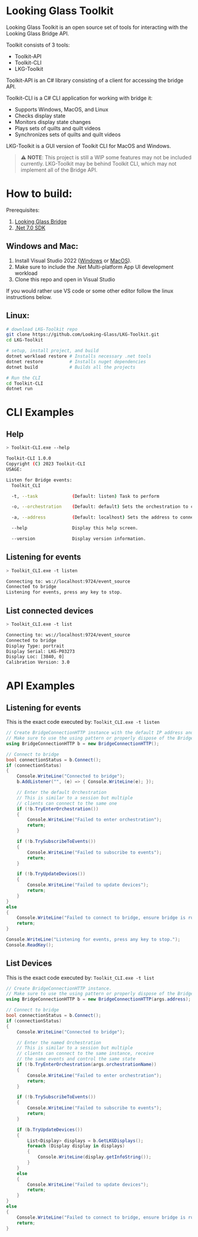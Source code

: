 # Looking Glass Toolkit

Looking Glass Toolkit is an open source set of tools for interacting with the Looking Glass Bridge API.

Toolkit consists of 3 tools:

* Toolkit-API  
* Toolkit-CLI
* LKG-Toolkit

Toolkit-API is an C# library consisting of a client for accessing the bridge API.

Toolkit-CLI is a C# CLI application for working with bridge it:

* Supports Windows, MacOS, and Linux
* Checks display state
* Monitors display state changes
* Plays sets of quilts and quilt videos
* Synchronizes sets of quilts and quilt videos

LKG-Toolkit is a GUI version of Toolkit CLI for MacOS and Windows.

> :warning: **NOTE**: This project is still a WIP some features may not be included currently. LKG-Toolkit may be behind Toolkit CLI, which may not implement all of the Bridge API.

# How to build:

Prerequisites:
1. [Looking Glass Bridge](https://lookingglassfactory.com/software-downloads)
2. [.Net 7.0 SDK](https://dotnet.microsoft.com/en-us/download/dotnet/7.0)

## Windows and Mac:

1. Install Visual Studio 2022 ([Windows](https://visualstudio.microsoft.com/vs/community/) or [MacOS](https://visualstudio.microsoft.com/vs/mac/)).
2. Make sure to include the .Net Multi-platform App UI development workload
3. Clone this repo and open in Visual Studio

If you would rather use VS code or some other editor follow the linux instructions below.

## Linux:
```sh
# download LKG-Toolkit repo
git clone https://github.com/Looking-Glass/LKG-Toolkit.git
cd LKG-Toolkit          
```

```sh
# setup, install project, and build
dotnet workload restore # Installs necessary .net tools
dotnet restore          # Installs nuget dependencies
dotnet build            # Builds all the projects
```

```sh
# Run the CLI
cd Toolkit-CLI
dotnet run
```


# CLI Examples

## Help
```sh
> Toolkit-CLI.exe --help

Toolkit-CLI 1.0.0
Copyright (C) 2023 Toolkit-CLI
USAGE:

Listen for Bridge events:
  Toolkit_CLI

  -t, --task             (Default: listen) Task to perform

  -o, --orchestration    (Default: default) Sets the orchestration to connect to

  -a, --address          (Default: localhost) Sets the address to connect to bridge through

  --help                 Display this help screen.

  --version              Display version information.
```

## Listening for events

```sh
> Toolkit_CLI.exe -t listen

Connecting to: ws://localhost:9724/event_source
Connected to bridge
Listening for events, press any key to stop.
```

## List connected devices

```sh
> Toolkit_CLI.exe -t list

Connecting to: ws://localhost:9724/event_source
Connected to bridge
Display Type: portrait
Display Serial: LKG-P03273
Display Loc: [3840, 0]
Calibration Version: 3.0
```

# API Examples

## Listening for events

This is the exact code executed by: ```Toolkit_CLI.exe -t listen```

```csharp
// Create BridgeConnectionHTTP instance with the default IP address and ports
// Make sure to use the using pattern or properly dispose of the BridgeConnectionHTTP object
using BridgeConnectionHTTP b = new BridgeConnectionHTTP();

// Connect to bridge
bool connectionStatus = b.Connect();
if (connectionStatus)
{
    Console.WriteLine("Connected to bridge");
    b.AddListener("", (e) => { Console.WriteLine(e); });

    // Enter the default Orchestration
    // This is similar to a session but multiple
    // clients can connect to the same one
    if (!b.TryEnterOrchestration())
    {
        Console.WriteLine("Failed to enter orchestration");
        return;
    }

    if (!b.TrySubscribeToEvents())
    {
        Console.WriteLine("Failed to subscribe to events");
        return;
    }

    if (!b.TryUpdateDevices())
    {
        Console.WriteLine("Failed to update devices");
        return;
    }
}
else
{
    Console.WriteLine("Failed to connect to bridge, ensure bridge is running");
    return;
}

Console.WriteLine("Listening for events, press any key to stop.");
Console.ReadKey();
```

## List Devices

This is the exact code executed by: ```Toolkit_CLI.exe -t list```

```csharp
// Create BridgeConnectionHTTP instance.
// Make sure to use the using pattern or properly dispose of the BridgeConnectionHTTP object
using BridgeConnectionHTTP b = new BridgeConnectionHTTP(args.address);

// Connect to bridge
bool connectionStatus = b.Connect();
if (connectionStatus)
{
    Console.WriteLine("Connected to bridge");

    // Enter the named Orchestration
    // This is similar to a session but multiple
    // clients can connect to the same instance, receive
    // the same events and control the same state
    if (!b.TryEnterOrchestration(args.orchestrationName))
    {
        Console.WriteLine("Failed to enter orchestration");
        return;
    }

    if (!b.TrySubscribeToEvents())
    {
        Console.WriteLine("Failed to subscribe to events");
        return;
    }

    if (b.TryUpdateDevices())
    {
        List<Display> displays = b.GetLKGDisplays();
        foreach (Display display in displays)
        {
            Console.WriteLine(display.getInfoString());
        }
    }
    else
    {
        Console.WriteLine("Failed to update devices");
        return;
    }
}
else
{
    Console.WriteLine("Failed to connect to bridge, ensure bridge is running");
    return;
}
```